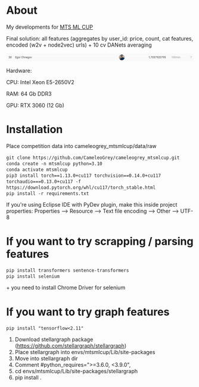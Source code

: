 

# About

My developments for [MTS ML CUP](https://ods.ai/competitions/mtsmlcup)


Final solution: all features (aggregates by user_id: price, count, cat features, encoded (w2v + node2vec) urls) + 10 cv DANets averaging

![](cameleogrey_leaderboard_03_13_2023.png)

Hardware:

CPU: Intel Xeon E5-2650V2

RAM: 64 Gb DDR3

GPU: RTX 3060 (12 Gb)

# Installation
Place competition data into cameleogrey_mtsmlcup/data/raw

```
git clone https://github.com/CameleoGrey/cameleogrey_mtsmlcup.git
conda create -n mtsmlcup python=3.10
conda activate mtsmlcup
pip3 install torch==1.13.0+cu117 torchvision==0.14.0+cu117 torchaudio===0.13.0+cu117 -f https://download.pytorch.org/whl/cu117/torch_stable.html
pip install -r requirements.txt
```
If you're using Eclipse IDE with PyDev plugin, make this inside project properties:
Properties --> Resource --> Text file encoding --> Other --> UTF-8

# If you want to try scrapping / parsing features
```
pip install transformers sentence-transformers
pip install selenium
```
\+ you need to install Chrome Driver for selenium

# If you want to try graph features
```
pip install "tensorflow<2.11"
```
1) Download stellargraph package (https://github.com/stellargraph/stellargraph)
2) Place stellargraph into envs/mtsmlcup/Lib/site-packages
3) Move into stellargraph dir
4) Comment #python_requires=">=3.6.0, <3.9.0",
5) cd envs/mtsmlcup/Lib/site-packages/stellargraph
6) pip install .
